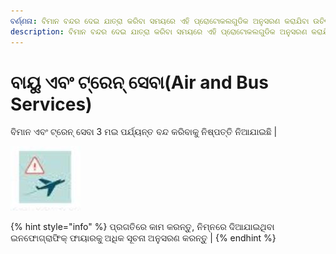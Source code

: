```yaml
---
ବର୍ଣ୍ଣନା: ବିମାନ ବନ୍ଦର ଦେଇ ଯାତ୍ରା କରିବା ସମୟରେ ଏହି ପ୍ରୋଟୋକଲଗୁଡିକ ଅନୁସରଣ କରାଯିବା ଉଚିତ |
description: ବିମାନ ବନ୍ଦର ଦେଇ ଯାତ୍ରା କରିବା ସମୟରେ ଏହି ପ୍ରୋଟୋକଲଗୁଡିକ ଅନୁସରଣ କରାଯିବା ଉଚିତ
---
```


# ବାୟୁ ଏବଂ ଟ୍ରେନ୍ ସେବା\(Air and Bus Services\)

ବିମାନ ଏବଂ ଟ୍ରେନ୍ ସେବା 3 ମଇ ପର୍ଯ୍ୟନ୍ତ ବନ୍ଦ କରିବାକୁ ନିଷ୍ପତ୍ତି ନିଆଯାଇଛି \|

![&#xB06;&#xB2C;&#xB36;&#xB4D;&#xB5F;&#xB15; &#xB28;&#xB39;&#xB47;&#xB32;&#xB47; &#xB2A;&#xB4D;&#xB30;&#xB2D;&#xB3E;&#xB2C;&#xB3F;&#xB24; &#xB05;&#xB1E;&#xB4D;&#xB1A;&#xB33;&#xB15;&#xB41; &#xB2F;&#xB3E;&#xB24;&#xB4D;&#xB30;&#xB3E; &#xB15;&#xB30;&#xB3F;&#xB2C;&#xB3E; &#xB20;&#xB3E;&#xB30;&#xB41; &#xB26;&#xB42;&#xB30;&#xB47;&#xB07; &#xB30;&#xB41;&#xB39;&#xB28;&#xB4D;&#xB24;&#xB41; ](../.gitbook/assets/p1.JPG)

{% hint style="info" %}
 ପ୍ରଗତିରେ କାମ କରନ୍ତୁ, ନିମ୍ନରେ ଦିଆଯାଇଥିବା ଇନଫୋଗ୍ରାଫିକ୍ ଫାୟାରକୁ ଅଧିକ ସୂଚନା ଅନୁସରଣ କରନ୍ତୁ \|
{% endhint %}





